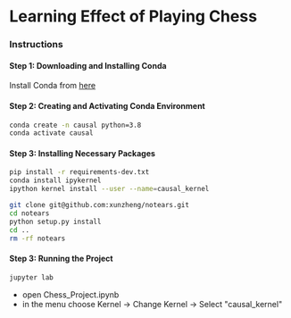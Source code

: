# Learning Effect of Playing Chess


### Instructions 

#### Step 1: Downloading and Installing Conda

Install Conda from [here](https://docs.conda.io/projects/conda/en/latest/user-guide/install/index.html)


#### Step 2: Creating and Activating Conda Environment

```bash
conda create -n causal python=3.8
conda activate causal
```

#### Step 3: Installing Necessary Packages

```bash
pip install -r requirements-dev.txt
conda install ipykernel
ipython kernel install --user --name=causal_kernel
```

```bash
git clone git@github.com:xunzheng/notears.git
cd notears
python setup.py install
cd ..
rm -rf notears
```



#### Step 3: Running the Project

```bash
jupyter lab
```

 - open Chess_Project.ipynb
 - in the menu choose Kernel -> Change Kernel -> Select "causal_kernel"
